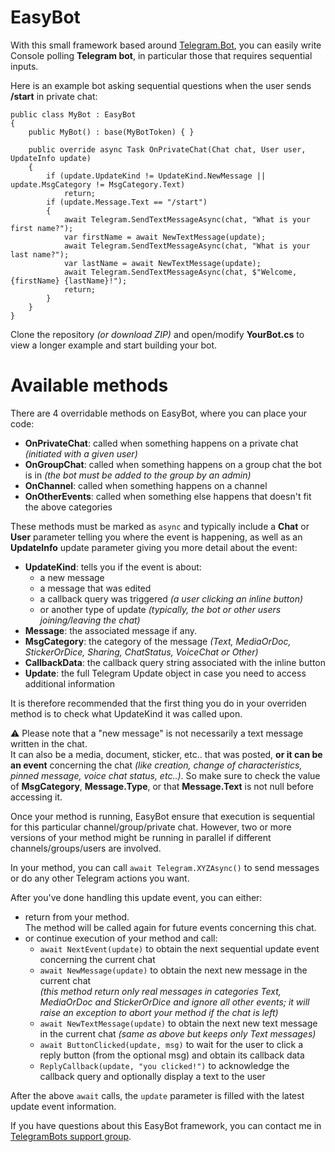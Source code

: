 ﻿# EasyBot

With this small framework based around [Telegram.Bot](https://github.com/TelegramBots/Telegram.Bot), you can easily write Console polling **Telegram bot**, in particular those that requires sequential inputs.

Here is an example bot asking sequential questions when the user sends **/start** in private chat:

    public class MyBot : EasyBot
    {
        public MyBot() : base(MyBotToken) { }

        public override async Task OnPrivateChat(Chat chat, User user, UpdateInfo update)
        {
            if (update.UpdateKind != UpdateKind.NewMessage || update.MsgCategory != MsgCategory.Text)
                return;
            if (update.Message.Text == "/start")
            {
                await Telegram.SendTextMessageAsync(chat, "What is your first name?");
                var firstName = await NewTextMessage(update);
                await Telegram.SendTextMessageAsync(chat, "What is your last name?");
                var lastName = await NewTextMessage(update);
                await Telegram.SendTextMessageAsync(chat, $"Welcome, {firstName} {lastName}!");
                return;
            }
        }
    }

Clone the repository *(or download ZIP)* and open/modify **YourBot.cs** to view a longer example and start building your bot.

# Available methods

There are 4 overridable methods on EasyBot, where you can place your code:
* **OnPrivateChat**: called when something happens on a private chat *(initiated with a given user)*
* **OnGroupChat**: called when something happens on a group chat the bot is in *(the bot must be added to the group by an admin)*
* **OnChannel**: called when something happens on a channel
* **OnOtherEvents**: called when something else happens that doesn't fit the above categories

These methods must be marked as `async` and typically include a **Chat** or **User** parameter telling you where the event is happening, as well as an **UpdateInfo** update parameter giving you more detail about the event:
* **UpdateKind**: tells you if the event is about:
  * a new message
  * a message that was edited
  * a callback query was triggered *(a user clicking an inline button)*
  * or another type of update *(typically, the bot or other users joining/leaving the chat)*
* **Message**: the associated message if any.
* **MsgCategory**: the category of the message *(Text, MediaOrDoc, StickerOrDice, Sharing, ChatStatus, VoiceChat or Other)*
* **CallbackData**: the callback query string associated with the inline button
* **Update**: the full Telegram Update object in case you need to access additional information

It is therefore recommended that the first thing you do in your overriden method is to check what UpdateKind it was called upon.

⚠️ Please note that a "new message" is not necessarily a text message written in the chat.
<br/>It can also be a media, document, sticker, etc.. that was posted, **or it can be an event** concerning the chat *(like creation, change of characteristics, pinned message, voice chat status, etc..)*. So make sure to check the value of **MsgCategory**, **Message.Type**, or that **Message.Text** is not null before accessing it.

Once your method is running, EasyBot ensure that execution is sequential for this particular channel/group/private chat.
However, two or more versions of your method might be running in parallel if different channels/groups/users are involved.

In your method, you can call `await Telegram.XYZAsync()` to send messages or do any other Telegram actions you want.

After you've done handling this update event, you can either:
* return from your method.
  <br/>The method will be called again for future events concerning this chat.
* or continue execution of your method and call:
  * `await NextEvent(update)` to obtain the next sequential update event concerning the current chat
  * `await NewMessage(update)` to obtain the next new message in the current chat
    <br/>*(this method return only real messages in categories Text, MediaOrDoc and StickerOrDice and ignore all other events; it will raise an exception to abort your method if the chat is left)*
  * `await NewTextMessage(update)` to obtain the next new text message in the current chat
    *(same as above but keeps only Text messages)*
  * `await ButtonClicked(update, msg)` to wait for the user to click a reply button (from the optional msg) and obtain its callback data
  * `ReplyCallback(update, "you clicked!")` to acknowledge the callback query and optionally display a text to the user

After the above `await` calls, the `update` parameter is filled with the latest update event information.

If you have questions about this EasyBot framework, you can contact me in [TelegramBots support group](https://t.me/joinchat/B35YY0QbLfd034CFnvCtCA).
